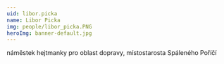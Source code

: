 ```yaml
---
uid: libor.picka
name: Libor Picka
img: people/libor_picka.PNG
heroImg: banner-default.jpg
---
```


náměstek hejtmanky pro oblast dopravy, místostarosta Spáleného Poříčí
